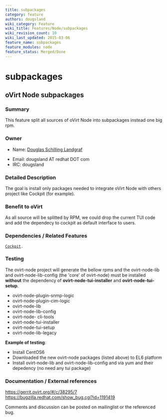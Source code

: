 ```yaml
---
title: subpackages
category: feature
authors: dougsland
wiki_category: Feature
wiki_title: Features/Node/subpackages
wiki_revision_count: 10
wiki_last_updated: 2015-03-06
feature_name: subpackages
feature_modules: node
feature_status: Merged/Done
---
```


# subpackages

## oVirt Node subpackages

### Summary

This feature split all sources of oVirt Node into subpackages instead one big rpm.

### Owner

*   Name: [ Douglas Schilling Landgraf](User:dougsland)

<!-- -->

*   Email: dougsland AT redhat DOT com
*   IRC: dougsland

### Detailed Description

The goal is install only packages needed to integrate oVirt Node with others project like Cockpit (for example).

### Benefit to oVirt

As all source will be splitted by RPM, we could drop the current TUI code and add the dependecy to cockpit as default interface to users.

### Dependencies / Related Features

[ `Cockpit`](Features/Node/Cockpit)`.`

### Testing

The ovirt-node project will generate the bellow rpms and the ovirt-node-lib and ovirt-node-lib-config (the 'core' of ovirt-node) must be installed **without** the dependency of **ovirt-node-tui-installer** and **ovirt-node-tui-setup**.

*   ovirt-node-plugin-snmp-logic
*   ovirt-node-plugin-cim-logic
*   ovirt-node-lib
*   ovirt-node-lib-config
*   ovirt-node- cli-tools
*   ovirt-node-tui-installer
*   ovirt-node-tui-setup
*   ovirt-node-lib-legacy

**Example of testing**:

*   Install CentOS6
*   Downloaded the new ovirt-node packages (listed above) to EL6 platform
*   Install ovirt-node-lib and ovirt-node-lib-config and via yum and their depedency (no need any tui package)

### Documentation / External references

<https://gerrit.ovirt.org/#/c/38295/7> <https://bugzilla.redhat.com/show_bug.cgi?id=1191419>


Comments and discussion can be posted on mailinglist or the referenced bug.

